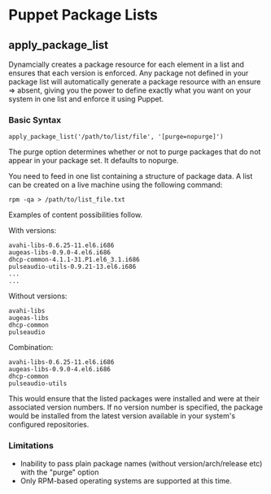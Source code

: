 Puppet Package Lists
====================

apply_package_list
------------------
Dynamcially creates a package resource for each element in a list
and ensures that each version is enforced. Any package not
defined in your package list will automatically generate a package
resource with an ensure => absent, giving you the power to define
exactly what you want on your system in one list and enforce it using
Puppet.

### Basic Syntax

    apply_package_list('/path/to/list/file', '[purge=nopurge]')

The purge option determines whether or not to purge packages that do not
appear in your package set. It defaults to nopurge.

You need to feed in one list containing a structure of package data.
A list can be created on a live machine using the following command:

    rpm -qa > /path/to/list_file.txt

Examples of content possibilities follow.

With versions:

    avahi-libs-0.6.25-11.el6.i686
    augeas-libs-0.9.0-4.el6.i686
    dhcp-common-4.1.1-31.P1.el6_3.1.i686
    pulseaudio-utils-0.9.21-13.el6.i686
    ...
    ...

Without versions:

    avahi-libs
    augeas-libs
    dhcp-common
    pulseaudio

Combination:

    avahi-libs-0.6.25-11.el6.i686
    augeas-libs-0.9.0-4.el6.i686
    dhcp-common
    pulseaudio-utils

This would ensure that the listed packages were installed and were at
their associated version numbers. If no version number is specified,
the package would be installed from the latest version available in
your system's configured repositories.

### Limitations

* Inability to pass plain package names (without version/arch/release etc) with the "purge" option
* Only RPM-based operating systems are supported at this time.
